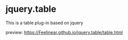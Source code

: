 # jquery.table
This is a table plug-in based on jquery

preview: https://Feelinear.github.io/jquery.table/table.html
